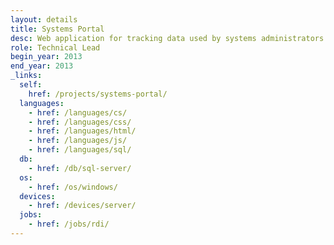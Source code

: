 ```yaml
---
layout: details
title: Systems Portal
desc: Web application for tracking data used by systems administrators.
role: Technical Lead
begin_year: 2013
end_year: 2013
_links:
  self:
    href: /projects/systems-portal/
  languages:
    - href: /languages/cs/
    - href: /languages/css/
    - href: /languages/html/
    - href: /languages/js/
    - href: /languages/sql/
  db:
    - href: /db/sql-server/
  os:
    - href: /os/windows/
  devices:
    - href: /devices/server/
  jobs:
    - href: /jobs/rdi/
---
```

